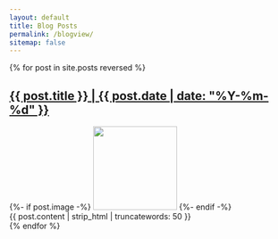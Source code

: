 ```yaml
---
layout: default
title: Blog Posts
permalink: /blogview/
sitemap: false
---
```


 {% for post in site.posts reversed %}
  <article>
    <h2><a class="hover-underline-animation" href="{{ post.url }}">{{ post.title }} | {{ post.date | date: "%Y-%m-%d" }}</a></h2>
    {%- if post.image -%}
      <img src="{{ site.url }}/assets/images/featured-image/{{ post.image }}" style="width:150px">
    {%- endif -%}
    <br>{{ post.content | strip_html | truncatewords: 50 }}
  </article>
{% endfor %}
